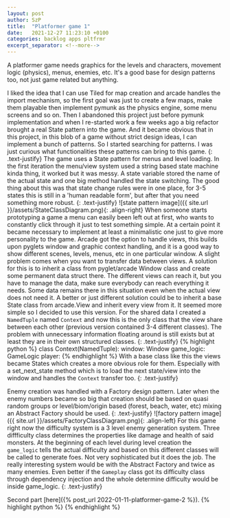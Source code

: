```yaml
---
layout: post
author: SzP
title:  "Platformer game 1"
date:   2021-12-27 11:23:10 +0100
categories: backlog apps pltfrmr
excerpt_separator: <!--more-->
---
```

A platformer game needs graphics for the levels and characters, movement logic (physics), menus, enemies, etc. It's a good base for design patterns too, not just game related but anything.
<!--more-->
I liked the idea that I can use Tiled for map creation and arcade handles the import mechanism, so the first goal was just to create a few maps, make them playable then implement pymunk as the physics engine, some menu screens and so on. Then I abandoned this project just before pymunk implementation and when I re-started work a few weeks ago a big refactor brought a real State pattern into the game. And it became obvious that in this project, in this blob of a game without strict design ideas, I can implement a bunch of patterns. So I started searching for patterns. I was just curious what functionalities these patterns can bring to this game.
{: .text-justify}
The game uses a State pattern for menus and level loading. In the first iteration the menu/view system used a string based state machine kinda thing, it worked but it was messy. A state variable stored the name of the actual state and one big method handled the state switching. The good thing about this was that state change rules were in one place, for 3-5 states this is still in a 'human readable form', but after that you need something more robust.
{: .text-justify}
![state pattern image]({{ site.url }}/assets/StateClassDiagram.png){: .align-right}
When someone starts prototyping a game a menu can easily been left out at first, who wants to constantly click through it just to test something simple. At a certain point it became necessary to implement at least a minimalistic one just to give more personality to the game. Arcade got the option to handle views, this builds upon pyglets window and graphic context handling, and it is a good way to show different scenes, levels, menus, etc in one particular window. A slight problem comes when you want to transfer data between views. A solution for this is to inherit a class from pyglet/arcade Window class and create some permanent data struct there. The different views can reach it, but you have to manage the data, make sure everybody can reach everything it needs. Some data remains there in this situation even when the actual view does not need it. A better or just different solution could be to inherit a base State class from arcade.View and inherit every view from it. It seemed more simple so I decided to use this version. For the shared data I created a `NamedTuple` named `Context` and now this is the only class that the view share between each other (previous version contained 3-4 different classes). The problem with unnecessary information floating around is still exists but at least they are in their own structured classes.
{: .text-justify}
{% highlight python %}
class Context(NamedTuple):
    window: Window
    game_logic: GameLogic
    player: 
{% endhighlight %}
With a base class like this the views became States which creates a more obvious role for them. Especially with a set_next_state method which is to load the next state/view into the window and handles the `Context` transfer too.
{: .text-justify}

Enemy creation was handled with a Factory design pattern. Later when the enemy numbers became so big that creation should be based on quasi random groups or level/biom/origin based (forest, beach, water, etc) mixing an Abstract Factory should be used.
{: .text-justify}
![factory pattern image]({{ site.url }}/assets/FactoryClassDiagram.png){: .align-left}
For this game right now the difficulty system is a 3 level enemy generation system. Three diffficulty class determines the properties like damage and health of said monsters. At the beginning of each level during level creation the `game_logic` tells the actual difficulty and based on this different classes will be called to generate foes. Not very sophisticated but it does the job. The really interesting system would be with the Abstract Factory and twice as many enemies. Even better if the `Gameplay` class got its difficulty class through dependency injection and the whole determine difficulty would be inside game_logic.
{: .text-justify}

Second part [here]({% post_url 2022-01-11-platformer-game-2 %}).
{% highlight python %}
{% endhighlight %}